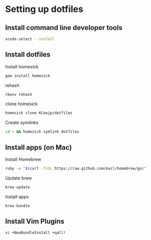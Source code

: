 Setting up dotfiles
===================

Install command line developer tools
------------------------------------

```bash
xcode-select --install
```

Install dotfiles
----------------

Install homesick

```bash
gem install homesick
```

rehash

```bash
rbenv rehash
```

clone homesick

```bash
homesick clone KCeejp/dotfiles
```

Create symlinks

```bash
cd ~ && homesick symlink dotfiles
```

Install apps (on Mac)
---------------------

Install Homebrew

```bash
ruby -e "$(curl -fsSL https://raw.github.com/mxcl/homebrew/go)"
```

Update brew

```bash
brew update
```

Install apps

```bash
brew bundle
```

Install Vim Plugins
-------------------

```bash
vi +NeoBundleInstall +qall!
```

